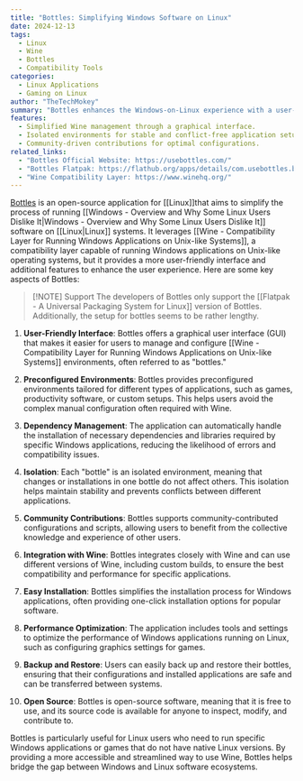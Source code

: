 ```yaml
---
title: "Bottles: Simplifying Windows Software on Linux"
date: 2024-12-13
tags:
  - Linux
  - Wine
  - Bottles
  - Compatibility Tools
categories:
  - Linux Applications
  - Gaming on Linux
author: "TheTechMokey"
summary: "Bottles enhances the Windows-on-Linux experience with a user-friendly interface, preconfigured environments, and robust dependency management."
features:
  - Simplified Wine management through a graphical interface.
  - Isolated environments for stable and conflict-free application setups.
  - Community-driven contributions for optimal configurations.
related_links:
  - "Bottles Official Website: https://usebottles.com/"
  - "Bottles Flatpak: https://flathub.org/apps/details/com.usebottles.bottles"
  - "Wine Compatibility Layer: https://www.winehq.org/"
---
```


[Bottles](https://usebottles.com/) is an open-source application for [[Linux]]that aims to simplify the process of running [[Windows - Overview and Why Some Linux Users Dislike It|Windows - Overview and Why Some Linux Users Dislike It]] software on [[Linux|Linux]] systems. It leverages [[Wine - Compatibility Layer for Running Windows Applications on Unix-like Systems]], a compatibility layer capable of running Windows applications on Unix-like operating systems, but it provides a more user-friendly interface and additional features to enhance the user experience. Here are some key aspects of Bottles:

> [!NOTE] Support
> The developers of Bottles only support the [[Flatpak - A Universal Packaging System for Linux]] version of Bottles. 
> Additionally, the setup for bottles seems to be rather lengthy.

1. **User-Friendly Interface**: Bottles offers a graphical user interface (GUI) that makes it easier for users to manage and configure [[Wine - Compatibility Layer for Running Windows Applications on Unix-like Systems]] environments, often referred to as "bottles."
    
2. **Preconfigured Environments**: Bottles provides preconfigured environments tailored for different types of applications, such as games, productivity software, or custom setups. This helps users avoid the complex manual configuration often required with Wine.
    
3. **Dependency Management**: The application can automatically handle the installation of necessary dependencies and libraries required by specific Windows applications, reducing the likelihood of errors and compatibility issues.
    
4. **Isolation**: Each "bottle" is an isolated environment, meaning that changes or installations in one bottle do not affect others. This isolation helps maintain stability and prevents conflicts between different applications.
    
5. **Community Contributions**: Bottles supports community-contributed configurations and scripts, allowing users to benefit from the collective knowledge and experience of other users.
    
6. **Integration with Wine**: Bottles integrates closely with Wine and can use different versions of Wine, including custom builds, to ensure the best compatibility and performance for specific applications.
    
7. **Easy Installation**: Bottles simplifies the installation process for Windows applications, often providing one-click installation options for popular software.
    
8. **Performance Optimization**: The application includes tools and settings to optimize the performance of Windows applications running on Linux, such as configuring graphics settings for games.
    
9. **Backup and Restore**: Users can easily back up and restore their bottles, ensuring that their configurations and installed applications are safe and can be transferred between systems.
    
10. **Open Source**: Bottles is open-source software, meaning that it is free to use, and its source code is available for anyone to inspect, modify, and contribute to.
    

Bottles is particularly useful for Linux users who need to run specific Windows applications or games that do not have native Linux versions. By providing a more accessible and streamlined way to use Wine, Bottles helps bridge the gap between Windows and Linux software ecosystems.